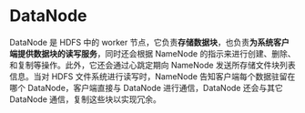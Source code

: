 # DataNode

DataNode 是 HDFS 中的 worker 节点，它负责**存储数据块**，也负责**为系统客户端提供数据块的读写服务**，同时还会根据 NameNode 的指示来进行创建、删除、和复制等操作。此外，它还会通过心跳定期向 NameNode 发送所存储文件块列表信息。当对 HDFS 文件系统进行读写时，NameNode 告知客户端每个数据驻留在哪个 DataNode，客户端直接与 DataNode 进行通信，DataNode 还会与其它 DataNode 通信，复制这些块以实现冗余。

